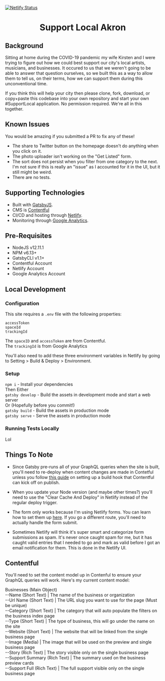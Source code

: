 [![Netlify Status](https://api.netlify.com/api/v1/badges/819c20ba-81db-4dae-83f4-a1dbe82eba5f/deploy-status)](https://app.netlify.com/sites/xenodochial-bohr-1c4dfd/deploys)

<h1 align="center">
  Support Local Akron
</h1>

## Background
Sitting at home during the COVID-19 pandemic my wife Kirsten and I were trying to figure out how we could best support our city's local artists, musicians, and businesses. It occured to us that we weren't going to be able to answer that question ourselves, so we built this as a way to allow them to tell us, on their terms, how we can support them during this unconventional time.

If you think this will help your city then please clone, fork, download, or copy+paste this codebase into your own repository and start your own #SupportLocal application. No permission required. We're all in this together.

## Known Issues
You would be amazing if you submitted a PR to fix any of these!
- The share to Twitter button on the homepage doesn't do anything when you click on it.
- The photo uploader isn't working on the "Get Listed" form.
- The sort does not persist when you filter from one category to the next. I'm not sure if this is really an "issue" as I accounted for it in the UI, but it still might be weird.
- There are no tests.

## Supporting Technologies
- Built with [GatsbyJS](https://www.gatsbyjs.org/).
- CMS is [Contentful](https://www.contentful.com/)
- CI/CD and hosting through [Netlify](https://www.netlify.com/).
- Monitoring through [Google Analytics](https://analytics.google.com/).

## Pre-Requisites
- NodeJS v12.11.1
- NPM v6.13+
- GatsbyCLI v1.1+
- Contentful Account
- Netlify Account
- Google Analytics Account

## Local Development

### Configuration
This site requires a `.env` file with the following properties:

```
accessToken
spaceId
trackingId
```

The `spaceID` and `accessToken` are from Contentful.<br/>
The `trackingId` is from Google Analytics

You'll also need to add these three environment variables in Netlify by going to Setting > Build & Deploy > Environment.

### Setup
`npm i` - Install your dependencies<br/>
Then Either<br/>
`gatsby develop` - Build the assets in development mode and start a web server<br/>
Or (Hopefully before you commit!)<br/>
`gatsby build` - Build the assets in production mode<br/>
`gatsby serve` - Serve the assets in production mode<br/>

### Running Tests Locally
Lol

## Things To Note
- Since Gatsby pre-runs all of your GraphQL queries when the site is built, you'll need to re-deploy when content changes are made in Contetful unless you follow [this guide](https://www.contentful.com/developers/docs/tutorials/general/automate-site-builds-with-webhooks/) on setting up a build hook that Contentful can kick off on publish.

- When you update your Node version (and maybe other times?) you'll need to use the "Clear Cache And Deploy" in Netlify instead of the regular deploy trigger.

- The form only works because I'm using Netlify forms. You can learn how to set them up [here](https://docs.netlify.com/forms/setup/). If you go a different route, you'll need to actually handle the form submit.

- Sometimes Netlify will think it's super smart and categorize form submissions as spam. It's never once caught spam for me, but it has caught valid entries that I needed to go and mark as valid before I got an email notification for them. This is done in the Netlify UI.

## Contentful
You'll need to set the content model up in Contenful to ensure your GraphQL queries will work. Here's my current content model:

Businesses (Main Object)<br/>
--Name (Short Text) | The name of the business or organization<br/>
--Url Name (Short Text) | The URL slug you want to use for the page (Must be unique)<br/>
--Category (Short Text) | The category that will auto populate the filters on the business index page<br/>
--Type (Short Text) | The type of business, this will go under the name on the site<br/>
--Website (Short Text) | The website that will be linked from the single business page<br/>
--Image (Media) | The image that will be used on the preview and single business page<br/>
--Story (Rich Text) | The story visible only on the single business page<br/>
--Support Summary (Rich Text) | The summary used on the business preview cards<br/>
--Support Full (Rich Text) | The full support visible only on the single business page<br/>

